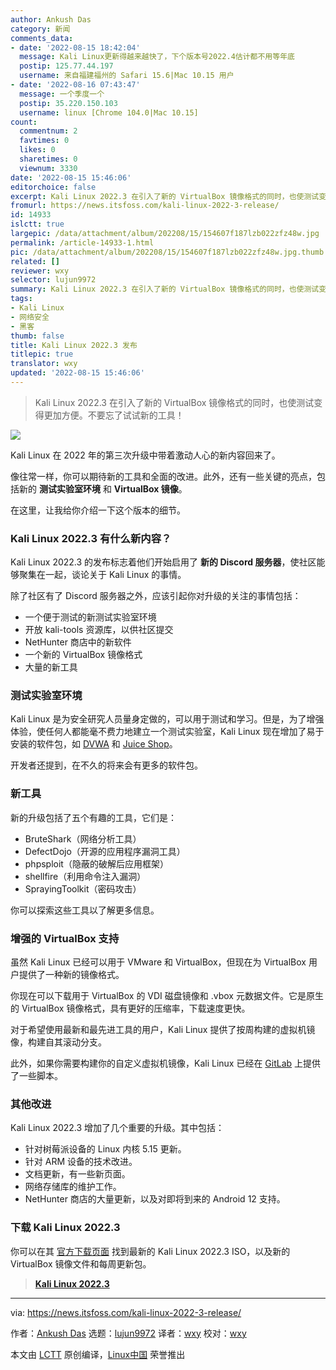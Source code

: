 ```yaml
---
author: Ankush Das
category: 新闻
comments_data:
- date: '2022-08-15 18:42:04'
  message: Kali Linux更新得越来越快了，下个版本号2022.4估计都不用等年底
  postip: 125.77.44.197
  username: 来自福建福州的 Safari 15.6|Mac 10.15 用户
- date: '2022-08-16 07:43:47'
  message: 一个季度一个
  postip: 35.220.150.103
  username: linux [Chrome 104.0|Mac 10.15]
count:
  commentnum: 2
  favtimes: 0
  likes: 0
  sharetimes: 0
  viewnum: 3330
date: '2022-08-15 15:46:06'
editorchoice: false
excerpt: Kali Linux 2022.3 在引入了新的 VirtualBox 镜像格式的同时，也使测试变得更加方便。不要忘了试试新的工具！
fromurl: https://news.itsfoss.com/kali-linux-2022-3-release/
id: 14933
islctt: true
largepic: /data/attachment/album/202208/15/154607f187lzb022zfz48w.jpg
permalink: /article-14933-1.html
pic: /data/attachment/album/202208/15/154607f187lzb022zfz48w.jpg.thumb.jpg
related: []
reviewer: wxy
selector: lujun9972
summary: Kali Linux 2022.3 在引入了新的 VirtualBox 镜像格式的同时，也使测试变得更加方便。不要忘了试试新的工具！
tags:
- Kali Linux
- 网络安全
- 黑客
thumb: false
title: Kali Linux 2022.3 发布
titlepic: true
translator: wxy
updated: '2022-08-15 15:46:06'
---
```



> 
> Kali Linux 2022.3 在引入了新的 VirtualBox 镜像格式的同时，也使测试变得更加方便。不要忘了试试新的工具！
> 
> 
> 


![](/data/attachment/album/202208/15/154607f187lzb022zfz48w.jpg)


Kali Linux 在 2022 年的第三次升级中带着激动人心的新内容回来了。


像往常一样，你可以期待新的工具和全面的改进。此外，还有一些关键的亮点，包括新的 **测试实验室环境** 和 **VirtualBox 镜像**。


在这里，让我给你介绍一下这个版本的细节。


### Kali Linux 2022.3 有什么新内容？


Kali Linux 2022.3 的发布标志着他们开始启用了 **新的 Discord 服务器**，使社区能够聚集在一起，谈论关于 Kali Linux 的事情。


除了社区有了 Discord 服务器之外，应该引起你对升级的关注的事情包括：


* 一个便于测试的新测试实验室环境
* 开放 kali-tools 资源库，以供社区提交
* NetHunter 商店中的新软件
* 一个新的 VirtualBox 镜像格式
* 大量的新工具


### 测试实验室环境


Kali Linux 是为安全研究人员量身定做的，可以用于测试和学习。但是，为了增强体验，使任何人都能毫不费力地建立一个测试实验室，Kali Linux 现在增加了易于安装的软件包，如 [DVWA](https://www.kali.org/tools/dvwa/) 和 [Juice Shop](https://www.kali.org/tools/juice-shop/)。


开发者还提到，在不久的将来会有更多的软件包。


### 新工具


新的升级包括了五个有趣的工具，它们是：


* BruteShark（网络分析工具）
* DefectDojo（开源的应用程序漏洞工具）
* phpsploit（隐蔽的破解后应用框架）
* shellfire（利用命令注入漏洞）
* SprayingToolkit（密码攻击）


你可以探索这些工具以了解更多信息。


### 增强的 VirtualBox 支持


虽然 Kali Linux 已经可以用于 VMware 和 VirtualBox，但现在为 VirtualBox 用户提供了一种新的镜像格式。


你现在可以下载用于 VirtualBox 的 VDI 磁盘镜像和 .vbox 元数据文件。它是原生的 VirtualBox 镜像格式，具有更好的压缩率，下载速度更快。


对于希望使用最新和最先进工具的用户，Kali Linux 提供了按周构建的虚拟机镜像，构建自其滚动分支。


此外，如果你需要构建你的自定义虚拟机镜像，Kali Linux 已经在 [GitLab](https://gitlab.com/kalilinux/build-scripts/kali-vm) 上提供了一些脚本。


### 其他改进


Kali Linux 2022.3 增加了几个重要的升级。其中包括：


* 针对树莓派设备的 Linux 内核 5.15 更新。
* 针对 ARM 设备的技术改进。
* 文档更新，有一些新页面。
* 网络存储库的维护工作。
* NetHunter 商店的大量更新，以及对即将到来的 Android 12 支持。


### 下载 Kali Linux 2022.3


你可以在其 [官方下载页面](https://www.kali.org/get-kali/) 找到最新的 Kali Linux 2022.3 ISO，以及新的 VirtualBox 镜像文件和每周更新包。



> 
> **[Kali Linux 2022.3](https://www.kali.org/get-kali/#kali-platforms)**
> 
> 
> 




---


via: <https://news.itsfoss.com/kali-linux-2022-3-release/>


作者：[Ankush Das](https://news.itsfoss.com/author/ankush/) 选题：[lujun9972](https://github.com/lujun9972) 译者：[wxy](https://github.com/wxy) 校对：[wxy](https://github.com/wxy)


本文由 [LCTT](https://github.com/LCTT/TranslateProject) 原创编译，[Linux中国](https://linux.cn/) 荣誉推出